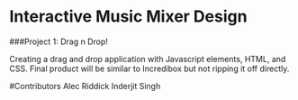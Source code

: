 # Interactive Music Mixer Design
###Project 1: Drag n Drop!

Creating a drag and drop application with Javascript elements, HTML, and CSS. Final product will be similar to Incredibox but not ripping it off directly.

#Contributors
Alec Riddick
Inderjit Singh
